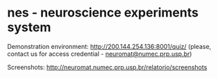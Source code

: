 nes - neuroscience experiments system
=====================================


Demonstration environment: 
  http://200.144.254.136:8001/quiz/
  (please, contact us for access credential - neuromat@numec.prp.usp.br)
  
Screenshots: 
  http://neuromat.numec.prp.usp.br/relatorio/screenshots
